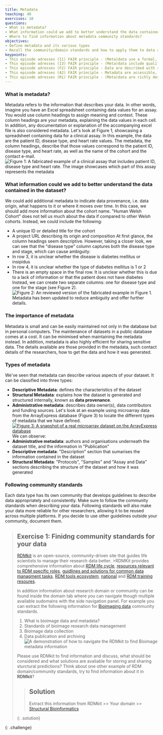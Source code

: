 ```yaml
---
title: Metadata
teaching: 40
exercises: 10
questions:
- What is metadata?
- What information could we add to better understand the data contained in the dataset?
- Where to find information about metadata community standards?
objectives:
- Define metadata and its various types
- Recall the community/domain standards and how to apply them to data and metadata
keypoints:
- This episode adresses (I1) FAIR principle - (Meta)data use a formal, accessible, shared, and broadly applicable language for knowledge representation
- This episode adresses (I3) FAIR principle - (Meta)data include qualified references to other (meta)data
- This episode adresses (F2) FAIR principle - Data are described with rich metadata
- This episode adresses (A2) FAIR principle - Metadata are accessible, even when the data are no longer available
- This episode adresses (R1) FAIR principle - (Meta)data are richly described with a plurality of accurate and relevant attributes
--- 
```

### What is metadata?
Metadata refers to the information that describes your data.
In other words, imagine you have an Excel spreadsheet containing data values for an assay. You would use column headings to assign meaning and context. These column headings are your metadata, explaining the data values in each cell. In addition, any documentation or explanation of the accompanying excel file is also considered metadata.
Let's look at Figure 1, showcasing a spreadsheet containing data for a clinical assay. In this example, the data are the patient ID, disease type, and heart rate values. The metadata, the column headings, describe that those values correspond to the patient ID, disease type, and heart rate, as well as the name of the cohort and the contact e-mail.
![Figure 1: A fabricated example of a clinical assay that includes patient ID, disease type and heart rate. The image showcases which part of this assay represents the metadata](https://i.imgur.com/ArqBsRG.png)
### What information could we add to better understand the data contained in the dataset?
We could add additional metadata to indicate data provenance, i.e. data origin, what happens to it or where it moves over time.
In this case, we should add more information about the cohort name. "Human Welsh Cohort" does not tell us much about the data if compared to other Welsh cohorts. Instead, we could include the following:
- A unique ID or detailed title for the cohort
- A project URL describing its origin and composition
At first glance, the column headings seem descriptive. However, taking a closer look, we can see that the "disease type" column captures both the disease type and stage, which can cause ambiguity:
- In row 3, it is unclear whether the disease is diabetes mellitus or insipidus
- In row 4, it is unclear whether the type of diabetes mellitus is 1 or 2
- There is an empty space in the final row. It is unclear whether this is due to a lack of information or that the patient does not have diabetes
Instead, we can create two separate columns: one for disease type and one for the stage (see Figure 2).
![Figure 2: An reviewed version of the fabricated example in Figure 1. Metadata has been updated to reduce ambiguity and offer further details.](https://i.imgur.com/hujGaWw.png)
### The importance of metadata
Metadata is small and can be easily maintained not only in the database but in personal computers. The maintenance of datasets in a public database comes at a cost. It can be minimised when maintaining the metadata instead.
In addition, metadata is also highly efficient for sharing sensitive data. The details available are those provided in the metadata, such contact details of the researchers, how to get the data and how it was generated.
### Types of metadata
We've seen that metadata can describe various aspects of your dataset. It can be classified into three types:
- **Descriptive Metadata**: defines the characteristics of the dataset
- **Structural Metadata**: explains how the dataset is generated and structured internally, known as **data provenance**.
- **Administrative metadata**: describes data owner(s), data contributors and funding sources.
Let's look at an example using microarray data from the ArrayExpress database (Figure 3) to locate the different types of metadata that we have defined.
[![Figure 3: A snapshot of a real microarray dataset on the ArrayExpress database](https://i.imgur.com/igdEmOu.png)](https://www.ebi.ac.uk/biostudies/arrayexpress/studies/E-MTAB-7933)
We can observe:
- **Administrative metadata**: authors and organisations underneath the dataset title, and the information in "Publication"
- **Descriptive metadata**: "Description" section that sumarises the information contained in the dataset
- **Structural Metadata**: "Protocols", "Samples" and "Assay and Data" sections describing the structure of the dataset and how it was generated
### Following community standards
Each data type has its own community that develops guidelines to describe data appropriately and consistently. Make sure to follow the community standards when describing your data.
Following standards will also make your data more reliable for other researchers, allowing it to be reused across multiple platforms. If you decide to use other guidelines outside your community, document them. 
 
> ## Exercise 1: Finidng community standards for your data
> [RDMkit](https://rdmkit.elixir-europe.org/) is an open-source, community-driven site that guides life scientists to manage their research data better. >RDMKit provides comprehensive information about [RDM life cycle](https://rdmkit.elixir-europe.org/data_life_cycle), [resources relevant to RDM specific roles](https://rdmkit.elixir-europe.org/your_role), [guidlines and solutions for common data managment tasks](https://rdmkit.elixir-europe.org/your_tasks), [RDM tools ecosystem](https://rdmkit.elixir-europe.org/tool_assembly), [national](https://rdmkit.elixir-europe.org/national_resources) and [RDM training resoures](https://rdmkit.elixir-europe.org/all_training_resources). 
> 
>  In addition information about research domain or community can be found inside the domain tab where you can navigate though multiple available sudomains with the side navigation panel. For example you can extract the following information for [Bioimaging data](https://rdmkit.elixir-europe.org/bioimaging_data) community standards.
>  
>  1. What is bioimage data and metadata?
>  2. Standards of bioimage research data management
>  3. Bioimage data collection
>  4. Data publication and archiving
> ![A demonstration of how to navigate the RDMkit to find Bioimage metadata information](https://i.imgur.com/kXl80Rm.gif)
>   
>  Please use RDMkit to find information and discuss, what should be considered and what solutions are avaliable for storing and sharing sturctural predictions? Think about one other example of RDM domain/community standards, try to find information about it in **RDMkit**?
>> ## Solution
>> Extract this information from RDMkit >> Your domain >> [Structural Bioinformatics](https://rdmkit.elixir-europe.org/structural_bioinformatics)
>>
>   {: .solution}
>
{: .challenge}


